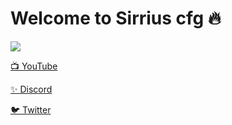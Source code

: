# Welcome to Sirrius cfg 🔥

![](https://media3.giphy.com/media/Fbi8P0yE3YF4J4zcl3/giphy.gif?cid=790b7611539c1842ca3f362e517528059542d0948e3fc434&rid=giphy.gif&ct=g)


[📺 YouTube](https://www.youtube.com/channel/UCEKm5HWa_NcVglsMKdMHQcQ)

[✨ Discord](https://discord.gg/YtzDYncHVp)

[🐦 Twitter](https://twitter.com/ssefacelebi)

